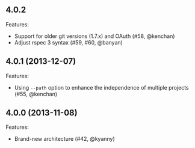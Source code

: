 ## 4.0.2

Features:

  - Support for older git versions (1.7.x) and OAuth (#58, @kenchan)
  - Adjust rspec 3 syntax (#59, #60, @banyan)

## 4.0.1 (2013-12-07)

Features:

  -  Using `--path` option to enhance the independence of multiple projects (#55, @kenchan)

## 4.0.0 (2013-11-08)

Features:

  - Brand-new architecture (#42, @kyanny)
